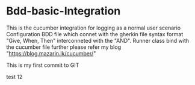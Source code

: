 # Bdd-basic-Integration
This is the cucumber integration for logging as a normal user scenario
Configuration BDD file which connet with the gherkin file syntax format "Give, When, Then" interconneted with the "AND".
Runner class bind with the cucumber file
further please refer my blog
"https://blog.mazarin.lk/cucumber/"

This is my first commit to GIT


test 12